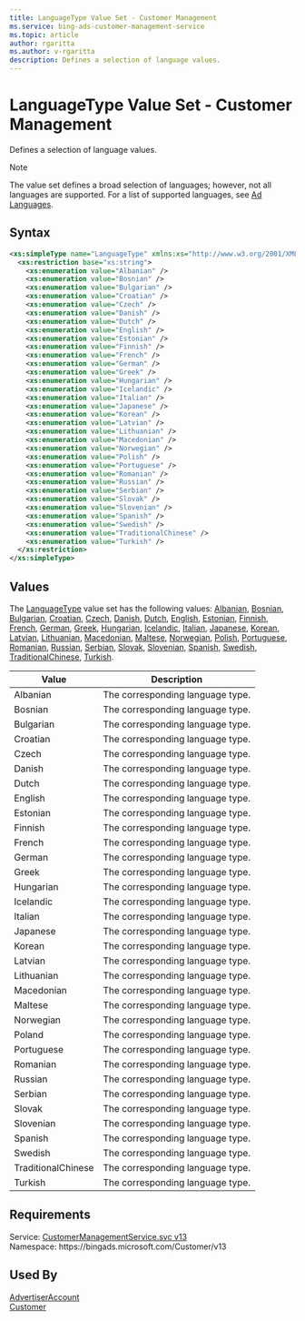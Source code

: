```yaml
---
title: LanguageType Value Set - Customer Management
ms.service: bing-ads-customer-management-service
ms.topic: article
author: rgaritta
ms.author: v-rgaritta
description: Defines a selection of language values.
---
```

# LanguageType Value Set - Customer Management
Defines a selection of language values.

> [!NOTE]
> The value set defines a broad selection of languages; however, not all languages are supported. For a list of supported languages, see [Ad Languages](../guides/ad-languages.md).

## Syntax
```xml
<xs:simpleType name="LanguageType" xmlns:xs="http://www.w3.org/2001/XMLSchema">
  <xs:restriction base="xs:string">
    <xs:enumeration value="Albanian" />
    <xs:enumeration value="Bosnian" />
    <xs:enumeration value="Bulgarian" />
    <xs:enumeration value="Croatian" />
    <xs:enumeration value="Czech" />
    <xs:enumeration value="Danish" />
    <xs:enumeration value="Dutch" />
    <xs:enumeration value="English" />
    <xs:enumeration value="Estonian" />
    <xs:enumeration value="Finnish" />
    <xs:enumeration value="French" />
    <xs:enumeration value="German" />
    <xs:enumeration value="Greek" />
    <xs:enumeration value="Hungarian" />
    <xs:enumeration value="Icelandic" />
    <xs:enumeration value="Italian" />
    <xs:enumeration value="Japanese" />
    <xs:enumeration value="Korean" />
    <xs:enumeration value="Latvian" />
    <xs:enumeration value="Lithuanian" />
    <xs:enumeration value="Macedonian" />
    <xs:enumeration value="Norwegian" />
    <xs:enumeration value="Polish" />
    <xs:enumeration value="Portuguese" />
    <xs:enumeration value="Romanian" />
    <xs:enumeration value="Russian" />
    <xs:enumeration value="Serbian" />
    <xs:enumeration value="Slovak" />
    <xs:enumeration value="Slovenian" />
    <xs:enumeration value="Spanish" />
    <xs:enumeration value="Swedish" />
    <xs:enumeration value="TraditionalChinese" />
    <xs:enumeration value="Turkish" />
  </xs:restriction>
</xs:simpleType>
```

## <a name="values"></a>Values

The [LanguageType](languagetype.md) value set has the following values: [Albanian](#albanian), [Bosnian](#bosnian), [Bulgarian](#bulgarian), [Croatian](#croatian), [Czech](#czech), [Danish](#danish), [Dutch](#dutch), [English](#english), [Estonian](#estonian), [Finnish](#finnish), [French](#french), [German](#german), [Greek](#greek), [Hungarian](#hungarian), [Icelandic](#icelandic), [Italian](#italian), [Japanese](#japanese), [Korean](#korean), [Latvian](#latvian), [Lithuanian](#lithuanian), [Macedonian](#macedonian), [Maltese](#maltese), [Norwegian](#norwegian), [Polish](#polish), [Portuguese](#portuguese), [Romanian](#romanian), [Russian](#russian), [Serbian](#serbian), [Slovak](#slovak), [Slovenian](#slovenian), [Spanish](#spanish), [Swedish](#swedish), [TraditionalChinese](#traditionalchinese), [Turkish](#turkish).

|Value|Description|
|-----------|---------------|
|<a name="albanian"></a>Albanian|The corresponding language type.|
|<a name="bosnian"></a>Bosnian|The corresponding language type.|
|<a name="bulgarian"></a>Bulgarian|The corresponding language type.|
|<a name="croatian"></a>Croatian|The corresponding language type.|
|<a name="czech"></a>Czech|The corresponding language type.|
|<a name="danish"></a>Danish|The corresponding language type.|
|<a name="dutch"></a>Dutch|The corresponding language type.|
|<a name="english"></a>English|The corresponding language type.|
|<a name="estonian"></a>Estonian|The corresponding language type.|
|<a name="finnish"></a>Finnish|The corresponding language type.|
|<a name="french"></a>French|The corresponding language type.|
|<a name="german"></a>German|The corresponding language type.|
|<a name="greek"></a>Greek|The corresponding language type.|
|<a name="hungarian"></a>Hungarian|The corresponding language type.|
|<a name="icelandic"></a>Icelandic|The corresponding language type.|
|<a name="italian"></a>Italian|The corresponding language type.|
|<a name="japanese"></a>Japanese|The corresponding language type.|
|<a name="korean"></a>Korean|The corresponding language type.|
|<a name="latvian"></a>Latvian|The corresponding language type.|
|<a name="lithuanian"></a>Lithuanian|The corresponding language type.|
|<a name="macedonian"></a>Macedonian|The corresponding language type.|
|<a name="maltese"></a>Maltese|The corresponding language type.|
|<a name="norwegian"></a>Norwegian|The corresponding language type.|
|<a name="polish"></a>Poland|The corresponding language type.|
|<a name="portuguese"></a>Portuguese|The corresponding language type.|
|<a name="romanian"></a>Romanian|The corresponding language type.|
|<a name="russian"></a>Russian|The corresponding language type.|
|<a name="serbian"></a>Serbian|The corresponding language type.|
|<a name="slovak"></a>Slovak|The corresponding language type.|
|<a name="slovenian"></a>Slovenian|The corresponding language type.|
|<a name="spanish"></a>Spanish|The corresponding language type.|
|<a name="swedish"></a>Swedish|The corresponding language type.|
|<a name="traditionalchinese"></a>TraditionalChinese|The corresponding language type.|
|<a name="turkish"></a>Turkish|The corresponding language type.|

## Requirements
Service: [CustomerManagementService.svc v13](https://clientcenter.api.bingads.microsoft.com/Api/CustomerManagement/v13/CustomerManagementService.svc)  
Namespace: https\://bingads.microsoft.com/Customer/v13  

## Used By
[AdvertiserAccount](advertiseraccount.md)  
[Customer](customer.md)  
